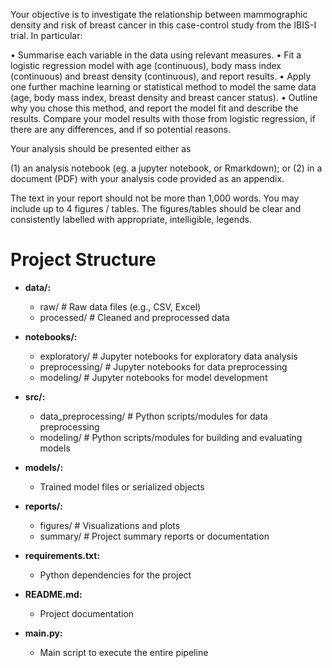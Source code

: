 Your objective is to investigate the relationship between mammographic density and risk of breast cancer in this case-control study from the IBIS-I trial. In particular:

•	Summarise each variable in the data using relevant measures.
•	Fit a logistic regression model with age (continuous), body mass index (continuous) and breast density (continuous), and report results.
•	Apply one further machine learning or statistical method to model the same data (age, body mass index, breast density and breast cancer status). 
•	Outline why you chose this method, and report the model fit and describe the results.
Compare your model results with those from logistic regression, if there are any differences, and if so potential reasons.
 
Your analysis should be presented either as 

(1) an analysis notebook (eg. a jupyter notebook, or Rmarkdown); or
(2) in a document (PDF) with your analysis code provided as an appendix.

The text in your report should not be more than 1,000 words. You may include up to 4 figures / tables. The figures/tables should be clear and consistently labelled with appropriate, intelligible, legends.


# Project Structure

- **data/:**
  - raw/                  # Raw data files (e.g., CSV, Excel)
  - processed/            # Cleaned and preprocessed data

- **notebooks/:**
  - exploratory/          # Jupyter notebooks for exploratory data analysis
  - preprocessing/        # Jupyter notebooks for data preprocessing
  - modeling/             # Jupyter notebooks for model development

- **src/:**
  - data_preprocessing/   # Python scripts/modules for data preprocessing
  - modeling/             # Python scripts/modules for building and evaluating models

- **models/:**
  - Trained model files or serialized objects

- **reports/:**
  - figures/              # Visualizations and plots
  - summary/              # Project summary reports or documentation

- **requirements.txt:**
  - Python dependencies for the project

- **README.md:**
  - Project documentation

- **main.py:**
  - Main script to execute the entire pipeline
